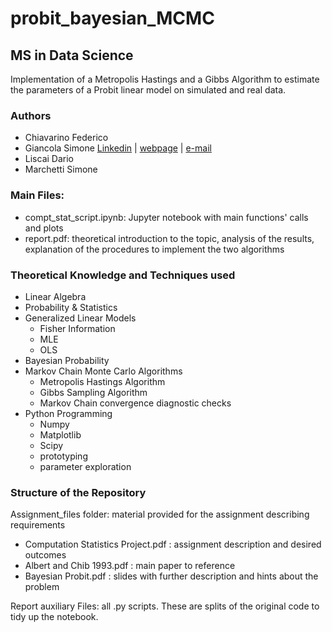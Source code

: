# probit_bayesian_MCMC
## MS in Data Science
Implementation of a Metropolis Hastings and a Gibbs Algorithm to estimate the parameters of a Probit linear model on simulated and real data. 

### Authors
* Chiavarino Federico
* Giancola Simone [Linkedin](https://www.linkedin.com/in/simone-maria-giancola-011465173/) | [webpage](https://simonegiancola09.github.io/) | [e-mail](mailto:simonegiancola09@gmail.com)
* Liscai Dario
* Marchetti Simone

### Main Files:
* compt_stat_script.ipynb: Jupyter notebook with main functions' calls and plots
* report.pdf: theoretical introduction to the topic, analysis of the results, explanation of the procedures to implement the two algorithms

### Theoretical Knowledge and Techniques used
* Linear Algebra
* Probability & Statistics
* Generalized Linear Models
    * Fisher Information
    * MLE
    * OLS
* Bayesian Probability
* Markov Chain Monte Carlo Algorithms
    * Metropolis Hastings Algorithm
    * Gibbs Sampling Algorithm
    * Markov Chain convergence diagnostic checks
* Python Programming
    * Numpy
    * Matplotlib
    * Scipy
    * prototyping
    * parameter exploration

### Structure of the Repository

Assignment_files folder: material provided for the assignment describing requirements
* Computation Statistics Project.pdf : assignment description and desired outcomes
* Albert and Chib 1993.pdf : main paper to reference
* Bayesian Probit.pdf : slides with further description and hints about the problem

Report auxiliary Files: all .py scripts. These are splits of the original code to tidy up the notebook. 

